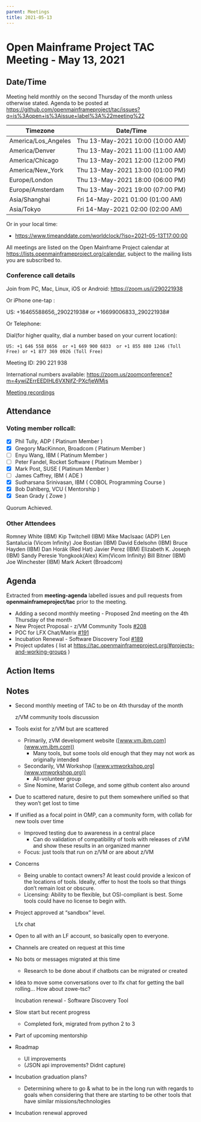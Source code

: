 ```yaml
---
parent: Meetings
title: 2021-05-13
---
```


# Open Mainframe Project TAC Meeting - May 13, 2021

## Date/Time

Meeting held monthly on the second Thursday of the month unless otherwise stated. Agenda to be posted at https://github.com/openmainframeproject/tac/issues?q=is%3Aopen+is%3Aissue+label%3A%22meeting%22

| Timezone | Date/Time |
|----------|-----------|
| America/Los_Angeles | Thu 13-May-2021 10:00 (10:00 AM) |
| America/Denver | Thu 13-May-2021 11:00 (11:00 AM) |
| America/Chicago | Thu 13-May-2021 12:00 (12:00 PM) |
| America/New_York | Thu 13-May-2021 13:00 (01:00 PM) |
| Europe/London | Thu 13-May-2021 18:00 (06:00 PM) |
| Europe/Amsterdam | Thu 13-May-2021 19:00 (07:00 PM) |
| Asia/Shanghai | Fri 14-May-2021 01:00 (01:00 AM) |
| Asia/Tokyo | Fri 14-May-2021 02:00 (02:00 AM) |

Or in your local time:
* https://www.timeanddate.com/worldclock/?iso=2021-05-13T17:00:00

All meetings are listed on the Open Mainframe Project calendar at https://lists.openmainframeproject.org/calendar, subject to the mailing lists you are subscribed to.

### Conference call details

Join from PC, Mac, Linux, iOS or Android: https://zoom.us/j/290221938

Or iPhone one-tap :

US: +16465588656,,290221938#  or +16699006833,,290221938#

Or Telephone:

Dial(for higher quality, dial a number based on your current location):

    US: +1 646 558 8656  or +1 669 900 6833  or +1 855 880 1246 (Toll Free) or +1 877 369 0926 (Toll Free)

Meeting ID: 290 221 938

International numbers available: https://zoom.us/zoomconference?m=4ywiZErrEEDIHL6VXNjfZ-PXcfjeWMjs

[Meeting recordings](https://drive.google.com/drive/folders/13tFBM50RIUGw6ZB-kyb0vcDEA1NMvBTB?usp=sharing)

## Attendance


### Voting member rollcall:

- [X] Phil Tully, ADP ( Platinum Member )
- [X] Gregory MacKinnon, Broadcom ( Platinum Member )
- [ ] Enyu Wang, IBM ( Platinum Member )
- [ ] Peter Fandel, Rocket Software ( Platinum Member )
- [X] Mark Post, SUSE ( Platinum Member )
- [ ] James Caffrey, IBM ( ADE )
- [X] Sudharsana Srinivasan, IBM ( COBOL Programming Course )
- [X] Bob Dahlberg, VCU ( Mentorship )
- [X] Sean Grady ( Zowe )

Quorum Achieved.

### Other Attendees

Romney White (IBM)
Kip Twitchell (IBM)
Mike MacIsaac (ADP)
Len Santalucia (Vicom Infinity)
Joe Bostian (IBM)
David Edelsohn (IBM)
Bruce Hayden (IBM)
Dan Horák (Red Hat)
Javier Perez (IBM)
Elizabeth K. Joseph (IBM)
Sandy Peresie
Yongkook(Alex) Kim(Vicom Infinity)
Bill Bitner (IBM)
Joe Winchester (IBM)
Mark Ackert (Broadcom)

## Agenda

Extracted from **meeting-agenda** labelled issues and pull requests from **openmainframeproject/tac** prior to the meeting.

* Adding a second monthly meeting - Proposed 2nd meeting on the 4th Thursday of the month
* New Project Proposal - z/VM Community Tools [#208](https://github.com/openmainframeproject/tac/issues/208)
* POC for LFX Chat/Matrix [#191](https://github.com/openmainframeproject/tac/issues/191)
* Incubation Renewal - Software Discovery Tool [#189](https://github.com/openmainframeproject/tac/issues/189)
* Project updates ( list at https://tac.openmainframeproject.org/#projects-and-working-groups )

## Action Items


## Notes


*   Second monthly meeting of TAC to be on 4th thursday of the month

     z/VM community tools discussion



*   Tools exist for z/VM but are scattered
    *   Primarily, zVM development website ([www.vm.ibm.com](www.vm.ibm.com))
        *   Many tools, but some tools old enough that they may not work as originally intended
    *   Secondarily, VM Workshop ([www.vmworkshop.org](www.vmworkshop.org))
        *   All-volunteer group 
    *   Sine Nomine, Marist College, and some github content also around
*   Due to scattered nature, desire to put them somewhere unified so that they won’t get lost to time
*   If unified as a focal point in OMP, can a community form, with collab for new tools over time
    *   Improved testing due to awareness in a central place
        *   Can do validation of compatibility of tools with releases of zVM and show these results in an organized manner
    *   Focus: just tools that run on z/VM or are about z/VM
*   Concerns
    *   Being unable to contact owners? At least could provide a lexicon of the locations of tools. Ideally, offer to host the tools so that things don’t remain lost or obscure.
    *   Licensing: Ability to be flexible, but OSI-compliant is best. Some tools could have no license to begin with.
*   Project approved at “sandbox” level.

    Lfx chat



*   Open to all with an LF account, so basically open to everyone.
*   Channels are created on request at this time
*   No bots or messages migrated at this time
    *   Research to be done about if chatbots can be migrated or created
*   Idea to move some conversations over to lfx chat for getting the ball rolling… How about zowe-tsc?

    Incubation renewal - Software Discovery Tool



*   Slow start but recent progress
    *   Completed fork, migrated from python 2 to 3
*   Part of upcoming mentorship
*   Roadmap
    *   UI improvements
    *   (JSON api improvements? Didnt capture)
*   Incubation graduation plans?
    *   Determining where to go & what to be in the long run with regards to goals when considering that there are starting to be other tools that have similar missions/technologies
*   Incubation renewal approved
